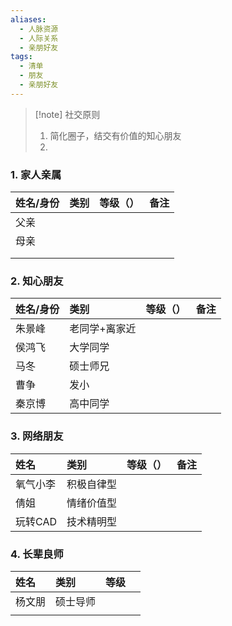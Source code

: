 ```yaml
---
aliases:
  - 人脉资源
  - 人际关系
  - 亲朋好友
tags:
  - 清单
  - 朋友
  - 亲朋好友
---
```

> [!note] 社交原则
> 1. 简化圈子，结交有价值的知心朋友
> 2. 
### 1. 家人亲属 
| 姓名/身份 | 类别  | 等级（） | 备注  |
| :---- | :-- | :--- | --- |
| 父亲    |     |      |     |
| 母亲    |     |      |     |
|       |     |      |     |
|       |     |      |     |
### 2. 知心朋友
| 姓名/身份 | 类别      | 等级（） | 备注  |
| :---- | :------ | :--- | --- |
| 朱景峰   | 老同学+离家近 |      |     |
| 侯鸿飞   | 大学同学    |      |     |
| 马冬    | 硕士师兄    |      |     |
| 曹争    | 发小      |      |     |
| 秦京博   | 高中同学    |      |     |
### 3. 网络朋友
| 姓名    | 类别    | 等级（） | 备注  |
| :---- | :---- | :--- | --- |
| 氧气小李  | 积极自律型 |      |     |
| 倩姐    | 情绪价值型 |      |     |
| 玩转CAD | 技术精明型 |      |     |
### 4. 长辈良师 
| 姓名  | 类别   | 等级  |     |
| :-- | :--- | :-- | --- |
| 杨文朋 | 硕士导师 |     |     |
|     |      |     |     |
